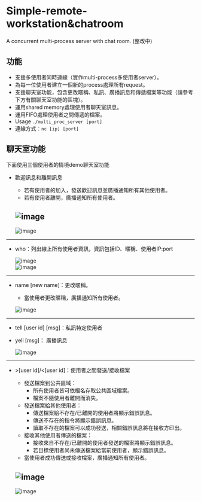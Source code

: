 # Simple-remote-workstation&chatroom
A concurrent multi-process server with chat room.
(整改中)
## 功能
  - 支援多使用者同時連線（實作multi-process多使用者server）。  
  - 為每一位使用者建立一個新的process處理所有request。  
  - 支援聊天室功能，包含更改暱稱、私訊、廣播訊息和傳遞檔案等功能（請參考下方有關聊天室功能的區塊）。  
  - 運用shared memory處理使用者聊天室訊息。  
  - 運用FIFO處理使用者之間傳遞的檔案。  
  - Usage ```./multi_proc_server [port]```
  - 連線方式：```nc [ip] [port]```
  
## 聊天室功能
下面使用三個使用者的情境demo聊天室功能
- 歡迎訊息和離開訊息
    - 若有使用者的加入，發送歡迎訊息並廣播通知所有其他使用者。
    - 若有使用者離開，廣播通知所有使用者。
    
	![image](https://user-images.githubusercontent.com/96563567/225505193-d5f92cc3-9827-422d-a2a4-a258384bc146.png)  
	---
	![image](https://user-images.githubusercontent.com/96563567/225505227-dd69f192-45dc-4cad-aecb-fb8f7782e6ac.png)
***

- who：列出線上所有使用者資訊，資訊包括ID、暱稱、使用者IP:port

	![image](https://user-images.githubusercontent.com/96563567/225500798-feed582f-0dba-4034-be8d-8a9d305510ad.png)  
	![image](https://user-images.githubusercontent.com/96563567/225500861-e257ed21-f8da-4431-a7fa-adb3a97fe953.png)  
***

- name [new name]：更改暱稱。
    - 當使用者更改暱稱，廣播通知所有使用者。  
 	  
  ![image](https://user-images.githubusercontent.com/96563567/225503514-3befe42a-ce25-42bf-a82d-7a8559883834.png)
***

- tell [user id] [msg]：私訊特定使用者  
- yell [msg]： 廣播訊息  

  ![image](https://user-images.githubusercontent.com/96563567/225504397-513a46b6-4dbf-4fff-a61b-f9edee25ddd3.png)
***

- \>[user id]/\<[user id]：使用者之間發送/接收檔案
    - 發送檔案到公共區域：
        - 所有使用者皆可依檔名存取公共區域檔案。
        - 檔案不隨使用者離開而消失。
    - 發送檔案給其他使用者：
        - 傳送檔案給不存在/已離開的使用者將顯示錯誤訊息。
        - 傳送不存在的指令將顯示錯誤訊息。
        - 讀取不存在的檔案可以成功發送，相關錯誤訊息將在接收方印出。
    - 接收其他使用者傳送的檔案：
        - 接收來自不存在/已離開的使用者發送的檔案將顯示錯誤訊息。
        - 若目標使用者尚未傳送檔案給當前使用者，顯示錯誤訊息。
    - 當使用者成功傳送或接收檔案，廣播通知所有使用者。
    
    ![image](https://user-images.githubusercontent.com/96563567/225506375-9450d8c8-f0ab-4637-ad39-54a3ff3e0fa7.png)
    ---
    ![image](https://user-images.githubusercontent.com/96563567/225505623-4f27a3eb-3000-4e87-8a06-d13b10aa1dd6.png)